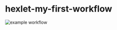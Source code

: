 # hexlet-my-first-workflow
![example workflow](https://github.com/Agrarox666/hexlet-my-first-workflow/actions/workflows/main.yml/badge.svg)
